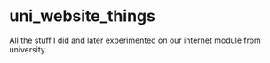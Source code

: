 # uni_website_things
All the stuff I did and later experimented on our internet module from university.
